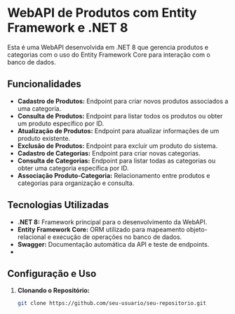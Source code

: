 # WebAPI de Produtos com Entity Framework e .NET 8

Esta é uma WebAPI desenvolvida em .NET 8 que gerencia produtos e categorias com o uso do Entity Framework Core para interação com o banco de dados.

## Funcionalidades

- **Cadastro de Produtos:** Endpoint para criar novos produtos associados a uma categoria.
- **Consulta de Produtos:** Endpoint para listar todos os produtos ou obter um produto específico por ID.
- **Atualização de Produtos:** Endpoint para atualizar informações de um produto existente.
- **Exclusão de Produtos:** Endpoint para excluir um produto do sistema.
- **Cadastro de Categorias:** Endpoint para criar novas categorias.
- **Consulta de Categorias:** Endpoint para listar todas as categorias ou obter uma categoria específica por ID.
- **Associação Produto-Categoria:** Relacionamento entre produtos e categorias para organização e consulta.

## Tecnologias Utilizadas

- **.NET 8:** Framework principal para o desenvolvimento da WebAPI.
- **Entity Framework Core:** ORM utilizado para mapeamento objeto-relacional e execução de operações no banco de dados.
- **Swagger:** Documentação automática da API e teste de endpoints.
- 
## Configuração e Uso

1. **Clonando o Repositório:**
   ```bash
   git clone https://github.com/seu-usuario/seu-repositorio.git
